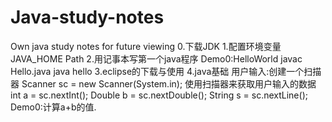 # Java-study-notes
Own java study notes for future viewing
0.下载JDK
1.配置环境变量
  JAVA_HOME
  Path
2.用记事本写第一个java程序
  Demo0:HelloWorld  javac Hello.java  java hello
3.eclipse的下载与使用
4.java基础 
  用户输入:创建一个扫描器 Scanner sc = new Scanner(System.in);
          使用扫描器来获取用户输入的数据 int a = sc.nextInt();   Double b = sc.nextDouble();   String s = sc.nextLine();
  Demo0:计算a+b的值.
  
  
                                       


